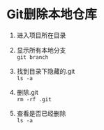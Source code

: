 # Git删除本地仓库

1. 进入项目所在目录
   
2. 显示所有本地分支  
`git branch`  

3. 找到目录下隐藏的.git  
`ls -a`  

4. 删除.git  
`rm -rf .git`  

5. 查看是否已经删除  
`ls -a`  